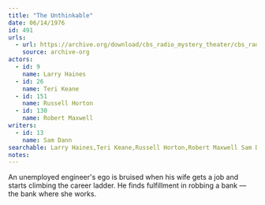 ```yaml
---
title: "The Unthinkable"
date: 06/14/1976
id: 491
urls: 
  - url: https://archive.org/download/cbs_radio_mystery_theater/cbs_radio_mystery_theater-0451-0500.zip/cbs_radio_mystery_theater-0451-0500%2Fcbsrmt_0491_the_unthinkable.mp3
    source: archive-org
actors:  
  - id: 9
    name: Larry Haines  
  - id: 26
    name: Teri Keane  
  - id: 151
    name: Russell Horton  
  - id: 130
    name: Robert Maxwell
writers:  
  - id: 13
    name: Sam Dann
searchable: Larry Haines,Teri Keane,Russell Horton,Robert Maxwell Sam Dann
notes:  
---
```

An unemployed engineer's ego is bruised when his wife gets a job and starts climbing the career ladder. He finds fulfillment in robbing a bank — the bank where she works.